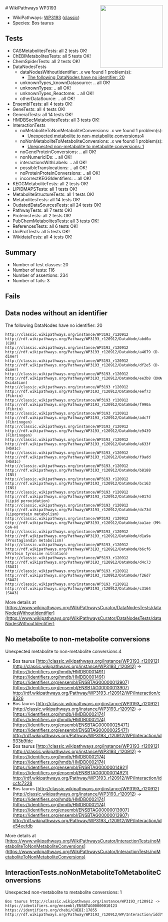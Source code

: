<img style="float: right; width: 200px" src="https://upload.wikimedia.org/wikipedia/commons/thumb/8/83/Wplogo_with_text_500.png/640px-Wplogo_with_text_500.png" />
# WikiPathways WP3193

* WikiPathways: [WP3193](https://wikipathways.org/pathways/WP3193) ([classic](https://classic.wikipathways.org/instance/WP3193))
* Species: Bos taurus
## Tests
* CASMetabolitesTests: all 2 tests OK!
* ChEBIMetabolitesTests: all 5 tests OK!
* ChemSpiderTests: all 2 tests OK!
* DataNodesTests
    * dataNodesWithoutIdentifier: .x we found 1 problem(s):
        * [The following DataNodes have no identifier: 20](#8792c4af)
    * unknownTypes_knownDatasource: .. all OK!
    * unknownTypes: .. all OK!
    * unknownTypes_Reactome: .. all OK!
    * otherDataSource: .. all OK!
* EnsemblTests: all 4 tests OK!
* GeneTests: all 4 tests OK!
* GeneralTests: all 14 tests OK!
* HMDBSecMetabolitesTests: all 3 tests OK!
* InteractionTests
    * noMetaboliteToNonMetaboliteConversions: .x we found 1 problem(s):
        * [Unexpected metabolite to non-metabolite conversions:4](#a27bf370)
    * noNonMetaboliteToMetaboliteConversions: .x we found 1 problem(s):
        * [Unexpected non-metabolite to metabolite conversions: 1](#4b4cfabf)
    * noGeneProteinConversions: .. all OK!
    * nonNumericIDs: .. all OK!
    * interactionsWithLabels: .. all OK!
    * possibleTranslocations: .. all OK!
    * noProteinProteinConversions: .. all OK!
    * incorrectKEGGIdentifiers: .. all OK!
* KEGGMetaboliteTests: all 2 tests OK!
* LIPIDMAPSTests: all 1 tests OK!
* MetaboliteStructureTests: all 1 tests OK!
* MetabolitesTests: all 14 tests OK!
* OudatedDataSourcesTests: all 24 tests OK!
* PathwayTests: all 7 tests OK!
* ProteinsTests: all 2 tests OK!
* PubChemMetabolitesTests: all 3 tests OK!
* ReferencesTests: all 6 tests OK!
* UniProtTests: all 5 tests OK!
* WikidataTests: all 4 tests OK!


## Summary

* Number of test classes: 20
* Number of tests: 116
* Number of assertions: 234
* Number of fails: 3

## Fails

<a name="8792c4af" />

## Data nodes without an identifier

The following DataNodes have no identifier: 20
```
http://classic.wikipathways.org/instance/WP3193_r120912 http://rdf.wikipathways.org/Pathway/WP3193_r120912/DataNode/abd0a (CBR)
http://classic.wikipathways.org/instance/WP3193_r120912 http://rdf.wikipathways.org/Pathway/WP3193_r120912/DataNode/a4679 (D-dimer)
http://classic.wikipathways.org/instance/WP3193_r120912 http://rdf.wikipathways.org/Pathway/WP3193_r120912/DataNode/df2e5 (D-dimer)
http://classic.wikipathways.org/instance/WP3193_r120912 http://rdf.wikipathways.org/Pathway/WP3193_r120912/DataNode/ee3b8 (DNA Oxidation)
http://classic.wikipathways.org/instance/WP3193_r120912 http://rdf.wikipathways.org/Pathway/WP3193_r120912/DataNode/eef73 (Fibrin)
http://classic.wikipathways.org/instance/WP3193_r120912 http://rdf.wikipathways.org/Pathway/WP3193_r120912/DataNode/f990a (Fibrin)
http://classic.wikipathways.org/instance/WP3193_r120912 http://rdf.wikipathways.org/Pathway/WP3193_r120912/DataNode/adc7f (Fibrinogen)
http://classic.wikipathways.org/instance/WP3193_r120912 http://rdf.wikipathways.org/Pathway/WP3193_r120912/DataNode/e9439 (Fibrinogen)
http://classic.wikipathways.org/instance/WP3193_r120912 http://rdf.wikipathways.org/Pathway/WP3193_r120912/DataNode/a633f (HbA1c)
http://classic.wikipathways.org/instance/WP3193_r120912 http://rdf.wikipathways.org/Pathway/WP3193_r120912/DataNode/f9add (HbA1c)
http://classic.wikipathways.org/instance/WP3193_r120912 http://rdf.wikipathways.org/Pathway/WP3193_r120912/DataNode/b8188 (INS)
http://classic.wikipathways.org/instance/WP3193_r120912 http://rdf.wikipathways.org/Pathway/WP3193_r120912/DataNode/bc163 (INS)
http://classic.wikipathways.org/instance/WP3193_r120912 http://rdf.wikipathways.org/Pathway/WP3193_r120912/DataNode/e017d (Lipid peroxidation)
http://classic.wikipathways.org/instance/WP3193_r120912 http://rdf.wikipathways.org/Pathway/WP3193_r120912/DataNode/dc73d (Lipoprotein metabolism)
http://classic.wikipathways.org/instance/WP3193_r120912 http://rdf.wikipathways.org/Pathway/WP3193_r120912/DataNode/aa1ae (MM-CoA-H)
http://classic.wikipathways.org/instance/WP3193_r120912 http://rdf.wikipathways.org/Pathway/WP3193_r120912/DataNode/d1a9a (Prostaglandin metabolism)
http://classic.wikipathways.org/instance/WP3193_r120912 http://rdf.wikipathways.org/Pathway/WP3193_r120912/DataNode/b6cf6 (Protein tyrosine nitration)
http://classic.wikipathways.org/instance/WP3193_r120912 http://rdf.wikipathways.org/Pathway/WP3193_r120912/DataNode/d4c73 (SAA1)
http://classic.wikipathways.org/instance/WP3193_r120912 http://rdf.wikipathways.org/Pathway/WP3193_r120912/DataNode/f26d7 (SAA2)
http://classic.wikipathways.org/instance/WP3193_r120912 http://rdf.wikipathways.org/Pathway/WP3193_r120912/DataNode/c3164 (SAA3)
```

More details at [https://www.wikipathways.org/WikiPathwaysCurator/DataNodesTests/dataNodesWithoutIdentifier](https://www.wikipathways.org/WikiPathwaysCurator/DataNodesTests/dataNodesWithoutIdentifier)

<a name="a27bf370" />

## No metabolite to non-metabolite conversions

Unexpected metabolite to non-metabolite conversions:4

* Bos taurus [http://classic.wikipathways.org/instance/WP3193_r120912](http://classic.wikipathways.org/instance/WP3193_r120912) → [https://identifiers.org/hmdb/HMDB0001491](https://identifiers.org/hmdb/HMDB0001491) [https://identifiers.org/ensembl/ENSBTAG00000013907](https://identifiers.org/ensembl/ENSBTAG00000013907) http://rdf.wikipathways.org/Pathway/WP3193_r120912/WP/Interaction/c8326<br />
* Bos taurus [http://classic.wikipathways.org/instance/WP3193_r120912](http://classic.wikipathways.org/instance/WP3193_r120912) → [https://identifiers.org/hmdb/HMDB0002174](https://identifiers.org/hmdb/HMDB0002174) [https://identifiers.org/ensembl/ENSBTAG00000025471](https://identifiers.org/ensembl/ENSBTAG00000025471) http://rdf.wikipathways.org/Pathway/WP3193_r120912/WP/Interaction/id933b9fdc<br />
* Bos taurus [http://classic.wikipathways.org/instance/WP3193_r120912](http://classic.wikipathways.org/instance/WP3193_r120912) → [https://identifiers.org/hmdb/HMDB0002174](https://identifiers.org/hmdb/HMDB0002174) [https://identifiers.org/ensembl/ENSBTAG00000014921](https://identifiers.org/ensembl/ENSBTAG00000014921) http://rdf.wikipathways.org/Pathway/WP3193_r120912/WP/Interaction/idccfc7228<br />
* Bos taurus [http://classic.wikipathways.org/instance/WP3193_r120912](http://classic.wikipathways.org/instance/WP3193_r120912) → [https://identifiers.org/hmdb/HMDB0002174](https://identifiers.org/hmdb/HMDB0002174) [https://identifiers.org/ensembl/ENSBTAG00000013907](https://identifiers.org/ensembl/ENSBTAG00000013907) http://rdf.wikipathways.org/Pathway/WP3193_r120912/WP/Interaction/ide54eefdb<br />


More details at [https://www.wikipathways.org/WikiPathwaysCurator/InteractionTests/noMetaboliteToNonMetaboliteConversions](https://www.wikipathways.org/WikiPathwaysCurator/InteractionTests/noMetaboliteToNonMetaboliteConversions)

<a name="4b4cfabf" />

## InteractionTests.noNonMetaboliteToMetaboliteConversions

Unexpected non-metabolite to metabolite conversions: 1
```
Bos taurus http://classic.wikipathways.org/instance/WP3193_r120912 -> https://identifiers.org/ensembl/ENSBTAG00000010123 https://identifiers.org/chebi/CHEBI:17855 http://rdf.wikipathways.org/Pathway/WP3193_r120912/WP/Interaction/idd7fac72d
```

